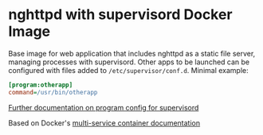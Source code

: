# nghttpd with supervisord Docker Image

Base image for web application that includes nghttpd as a static file server,
managing processes with supervisord. Other apps to be launched can be configured
with files added to `/etc/supervisor/conf.d`. Minimal example:

```ini
[program:otherapp]
command=/usr/bin/otherapp
```

[Further documentation on program config for supervisord](http://supervisord.org/configuration.html#program-x-section-settings)

Based on Docker's [multi-service container documentation](https://docs.docker.com/config/containers/multi-service_container/)
